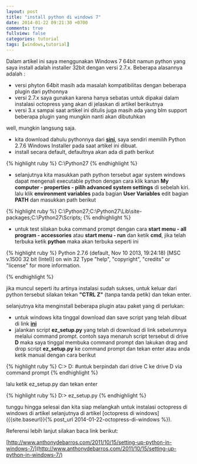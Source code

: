 ```yaml
---
layout: post
title: "install python di windows 7"
date: 2014-01-22 09:21:30 +0700
comments: true 
fullview: false
categories: tutorial
tags: [windows,tutorial]
---
```


Dalam artikel ini saya menggunakan Windows 7 64bit namun python yang saya install adalah installer 32bit dengan versi 2.7.x. 
Beberapa alasannya adalah :

- versi phyton 64bit masih ada masalah kompatibilitas dengan beberapa plugin dari pythonnya
- versi 2.7.x saya gunakan karena hanya sebatas untuk dipakai dalam instalasi octopress yang akan di jelaskan di artikel berikutnya
- versi 3.x sampai saat artikel ini ditulis juga masih ada yang blm support beberapa plugin yang mungkin nanti akan dibutuhkan

well, mungkin langsung saja.

- kita download dahulu pythonnya dari **[sini](http://python.org/download/)**, saya sendiri memilih Python 2.7.6 Windows Installer pada saat artikel ini dibuat.
- install secara default, defaultnya akan ada di path berikut 

{% highlight ruby %}
C:\Python27
{% endhighlight %}

- selanjutnya kita masukkan path python tersebut agar system windows dapat mengenali executable python dengan cara klik kanan **My computer - properties - pilih advanced system settings** di sebelah kiri. lalu klik **environment variables** pada bagian **User Variables** edit bagian **PATH** dan masukkan path berikut

{% highlight ruby %}
C:\Python27;C:\Python27\Lib\site-packages\;C:\Python27\Scripts\;
{% endhighlight %}

- untuk test silakan buka command prompt dengan cara **start menu - all program - accessories** atau **start menu - run** dan ketik **cmd**, jika telah terbuka ketik **python** maka akan terbuka seperti ini

{% highlight ruby %}
Python 2.7.6 (default, Nov 10 2013, 19:24:18) [MSC v.1500 32 bit (Intel)] on win
32
Type "help", "copyright", "credits" or "license" for more information.
>>>
{% endhighlight %} 

jika muncul seperti itu artinya instalasi sudah sukses, untuk keluar dari python tersebut silakan tekan **"CTRL Z"** (tanpa tanda petik) dan tekan enter.

selanjutnya kita menginstall beberapa plugin atau paket yang di perlukan:
- untuk windows kita tinggal download dan save script yang telah dibuat di link **[ini](https://pypi.python.org/pypi/setuptools#windows)**
- jalankan script **ez_setup.py** yang telah di download di link sebelumnya melalui command prompt. contoh saya menaruh script tersebut di drive **D** maka saya tinggal membuka command prompt dan lakukan drag and drop script **ez_setup.py** ke command prompt dan tekan enter atau anda ketik manual dengan cara berikut

{% highlight ruby %}
C:\> D: #untuk berpindah dari drive C ke drive D via command prompt
{% endhighlight %} 

lalu ketik ez_setup.py dan tekan enter

{% highlight ruby %}
D:\> ez_setup.py
{% endhighlight %}

tunggu hingga selesai dan kita siap melangkah untuk instalasi octopress di windows di artikel selanjutnya di artikel [octopress di windows]({{site.baseurl}}{% post_url 2014-01-22-octopress-di-windows %}).


Referensi lebih lanjut silakan baca link berikut:  

[http://www.anthonydebarros.com/2011/10/15/setting-up-python-in-windows-7/](http://www.anthonydebarros.com/2011/10/15/setting-up-python-in-windows-7/)




